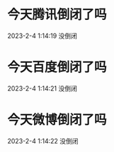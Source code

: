 # 今天腾讯倒闭了吗

2023-2-4 1:14:19 没倒闭

# 今天百度倒闭了吗

2023-2-4 1:14:21 没倒闭

# 今天微博倒闭了吗

2023-2-4 1:14:22 没倒闭

